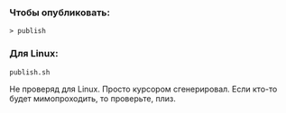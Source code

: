 ### Чтобы опубликовать:

```> publish```

### Для Linux:

```publish.sh```

Не проверяд для Linux. Просто курсором сгенерировал. Если кто-то будет мимопроходить, то проверьте, плиз.